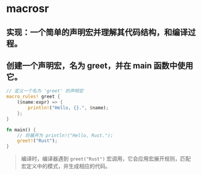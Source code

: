 # macrosr

## 实现：一个简单的声明宏并理解其代码结构，和编译过程。

## 创建一个声明宏，名为 greet，并在 main 函数中使用它。

```rust
// 定义一个名为 'greet' 的声明宏
macro_rules! greet {
    ($name:expr) => {
        println!("Hello, {}.", $name);
    };
}

fn main() {
    // 将展开为 println!("Hello, Rust.");
    greet!("Rust");
}

```

> 编译时，编译器遇到 `greet("Rust")` 宏调用，它会应用宏展开规则，匹配宏定义中的模式，并生成相应的代码。
